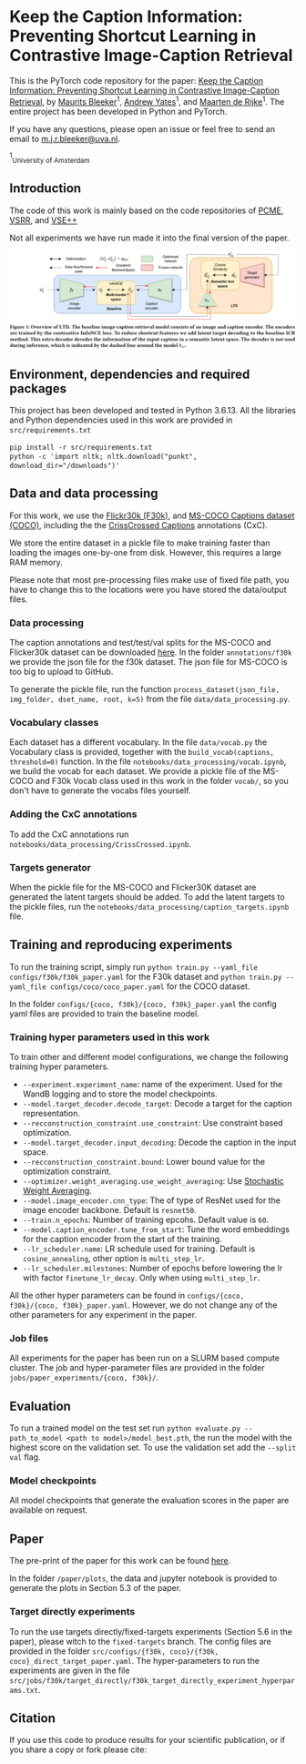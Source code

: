 # Keep the Caption Information: Preventing Shortcut Learning in Contrastive Image-Caption Retrieval

This is the PyTorch code repository for the paper: [Keep the Caption Information: Preventing Shortcut Learning in Contrastive Image-Caption Retrieval](https://arxiv.org/abs/2204.13382), by [Maurits Bleeker](https://mauritsbleeker.github.io)<sup>1</sup>, [Andrew Yates](https://andrewyates.net)<sup>1</sup>, and [Maarten de Rijke](https://staff.fnwi.uva.nl/m.derijke/)<sup>1</sup>.
The entire project has been developed in Python and PyTorch.

If you have any questions,  please open an issue or feel free to send an email to m.j.r.bleeker@uva.nl.

<sup>1</sup><sub>University of Amsterdam</sub>

## Introduction

The code of this work is mainly based on the code repositories of [PCME](https://github.com/naver-ai/pcme), [VSRR](https://github.com/KunpengLi1994/VSRN), and [VSE++](https://github.com/fartashf/vsepp)  

Not all experiments we have run made it into the final version of the paper.


![alt text](paper/images/overview.png)

## Environment, dependencies and required packages

This project has been developed and tested in Python 3.6.13.
All the libraries and Python dependencies used in this work are provided in `src/requirements.txt`

```
pip install -r src/requirements.txt
python -c 'import nltk; nltk.download("punkt", download_dir="/downloads")'
```
 
## Data and data processing

For this work, we use the [Flickr30k (F30k)](https://shannon.cs.illinois.edu/DenotationGraph/), and [MS-COCO Captions dataset (COCO)](https://github.com/tylin/coco-caption), including the the [CrissCrossed Captions](https://github.com/google-research-datasets/Crisscrossed-Captions) annotations (CxC).

We store the entire dataset in a pickle file to make training faster than loading the images one-by-one from disk. However, this requires a large RAM memory.

Please note that most pre-processing files make use of fixed file path, you have to change this to the locations were you have stored the data/output files. 

### Data processing

The caption annotations and test/test/val splits for the MS-COCO and Flicker30k dataset can be downloaded [here](http://cs.stanford.edu/people/karpathy/deepimagesent/caption_datasets.zip).
In the folder `annotations/f30k` we provide the json file for the f30k dataset. The json file for MS-COCO is too big to upload to GitHub. 

To generate the pickle file, run the function `process_dataset(json_file, img_folder, dset_name, root, k=5)`  from the file `data/data_processing.py`.    

### Vocabulary classes 

Each dataset has a different vocabulary. In the file `data/vocab.py` the Vocabulary class is provided, together with the `build_vocab(captions, threshold=0)` function. 
In the file `notebooks/data_processing/vocab.ipynb`, we build the vocab for each dataset.
We provide a pickle file of the MS-COCO and F30k Vocab class used in this work in the folder `vocab/`, so you don't have to generate the vocabs files yourself.

### Adding the CxC annotations

To add the CxC annotations run `notebooks/data_processing/CrissCrossed.ipynb`.

### Targets generator

When the pickle file for the MS-COCO and Flicker30K dataset are generated the latent targets should be added.
To add the latent targets to the pickle files, run the `notebooks/data_processing/caption_targets.ipynb` file.

## Training and reproducing experiments 

To run the training script, simply run `python train.py --yaml_file configs/f30k/f30k_paper.yaml` for the F30k dataset and
`python train.py --yaml_file configs/coco/coco_paper.yaml` for the COCO dataset.

In the folder `configs/{coco, f30k}/{coco, f30k}_paper.yaml` the config yaml files are provided to train the baseline model. 

### Training hyper parameters used in this work

To train other and different model configurations, we change the following training hyper parameters.
 
- `--experiment.experiment_name`: name of the experiment. Used for the WandB logging and to store the model checkpoints.
- `--model.target_decoder.decode_target`: Decode a target for the caption representation.
- `--recconstruction_constraint.use_constraint`:  Use constraint based optimization.
- `--model.target_decoder.input_decoding`: Decode the caption in the input space.
- `--recconstruction_constraint.bound`: Lower bound value for the optimization constraint. 
- `--optimizer.weight_averaging.use_weight_averaging`: Use [Stochastic Weight Averaging](https://pytorch.org/blog/stochastic-weight-averaging-in-pytorch/). 
- `--model.image_encoder.cnn_type`: The of type of ResNet used for the image encoder backbone. Default is `resnet50`.
- `--train.n_epochs`: Number of training epcohs. Default value is `60`.
- `--model.caption_encoder.tune_from_start`: Tune the word embeddings for the caption encoder from the start of the training.
- `--lr_scheduler.name`: LR schedule used for training. Default is `cosine_annealing`, other option is `multi_step_lr`.
- `--lr_scheduler.milestones`: Number of epochs before lowering the lr with factor `finetune_lr_decay`. Only when using `multi_step_lr`.

All the other hyper parameters can be found in `configs/{coco, f30k}/{coco, f30k}_paper.yaml`. However, we do not change any of the other parameters for any experiment in the paper.

### Job files

All experiments for the paper has been run on a SLURM based compute cluster.
The job and hyper-parameter files are provided in the folder `jobs/paper_experiments/{coco, f30k}/`.

## Evaluation

To run a trained model on the test set run `python evaluate.py --path_to_model <path to model>/model_best.pth`, the run the model with the highest score on the validation set.
To use the validation set add the `--split val` flag. 

### Model checkpoints

All model checkpoints that generate the evaluation scores in the paper are available on request.

## Paper 

The pre-print of the paper for this work can be found [here](https://arxiv.org/abs/2204.13382). 

In the folder `/paper/plots`, the data and jupyter notebook is provided to generate the plots in Section 5.3 of the paper.

### Target directly experiments

To run the use targets directly/fixed-targets experiments (Section 5.6 in the paper), please witch to the `fixed-targets` branch. 
The config files are provided in the folder `src/configs/{f30k, coco}/{f30k, coco}_direct_target_paper.yaml`.
The hyper-parameters to run the experiments are given in the file `src/jobs/f30k/target_directly/f30k_target_directly_experiment_hyperparams.txt`.

## Citation

If you use this code to produce results for your scientific publication, or if you share a copy or fork please cite:


```

```

